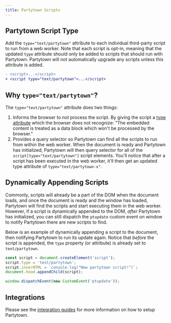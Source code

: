 ```yaml
---
title: Partytown Scripts
---
```


## Partytown Script Type

Add the `type="text/partytown"` attribute to each individual third-party script to run from a web worker. Note that each script is opt-in, meaning that the updated `type` attribute should only be added to scripts that should run with Partytown. Partytown will _not_ automatically upgrade any scripts unless this attribute is added.

```diff
- <script>...</script>
+ <script type="text/partytown">...</script>
```

## Why `type="text/partytown"`?

The `type="text/partytown"` attribute does two things:

1. Informs the browser to _not_ process the script. By giving the script a [type attribute](https://developer.mozilla.org/en-US/docs/Web/HTML/Element/script#attr-type) which the browser does not recognize: "The embedded content is treated as a data block which won't be processed by the browser."
2. Provides a query selector so Partytown can find all the scripts to run from within the web worker. When the document is ready and Partytown has initialized, Partytown will then query selector for all of the `script[type="text/partytown"]` script elements. You'll notice that after a script has been executed in the web worker, it'll then get an updated type attribute of `type="text/partytown-x"`.

## Dynamically Appending Scripts

Commonly, scripts will already be a part of the DOM when the document loads, and once the document is ready and the window has loaded, Partytown will find the scripts and start executing them in the web worker. However, if a script is dynamically appended to the DOM, _after_ Partytown has initialized, you can still dispatch the `ptupdate` custom event on window to notify Partytown there are new scripts to find.

Below is an example of dynamically appending a script to the document, then notifying Partytown to run its update again. Notice that _before_ the script is appended, the `type` property (or attribute) is already set to `text/partytown`.

```js
const script = document.createElement('script');
script.type = 'text/partytown';
script.innerHTML = `console.log("New partytown script!")`;
document.head.appendChild(script);

window.dispatchEvent(new CustomEvent('ptupdate'));
```

## Integrations

Please see the [integration guides](/integrations) for more information on how to setup Partytown.
